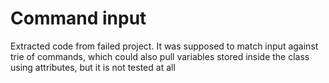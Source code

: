 # Command input
Extracted code from failed project. It was supposed to match input 
against trie of commands, which could also pull variables stored inside
the class using attributes, but it is not tested at all
